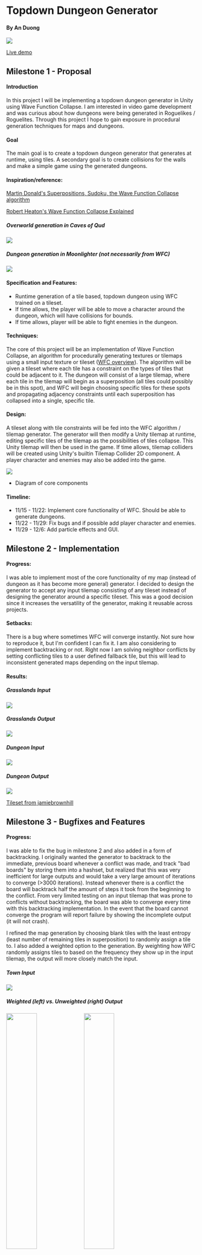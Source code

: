 # Topdown Dungeon Generator
#### By An Duong
![](/img/generatorDrawOutput.gif)

[Live demo](https://onlyname4.itch.io/tilemap-generator)

## Milestone 1 - Proposal
#### Introduction
In this project I will be implementing a topdown dungeon generator in Unity using Wave Function Collapse. I am interested in video game development and was curious about how dungeons were being generated in Roguelikes / Roguelites. Through this project I hope to gain exposure in procedural generation techniques for maps and dungeons.

#### Goal
The main goal is to create a topdown dungeon generator that generates at runtime, using tiles. A secondary goal is to create collisions for the walls and make a simple game using the generated dungeons.

#### Inspiration/reference:
[Martin Donald's Superpositions, Sudoku, the Wave Function Collapse algorithm](https://www.youtube.com/watch?v=2SuvO4Gi7uY)

[Robert Heaton's Wave Function Collapse Explained](https://robertheaton.com/2018/12/17/wavefunction-collapse-algorithm/)

##### Overworld generation in Caves of Qud
![](/img/cavesOfQudImage.png)

##### Dungeon generation in Moonlighter (not necessarily from WFC)
![](/img/moonlighterImage.jpg)

#### Specification and Features:
* Runtime generation of a tile based, topdown dungeon using WFC trained on a tileset.
* If time allows, the player will be able to move a character around the dungeon, which will have collisions for bounds.
* If time allows, player will be able to fight enemies in the dungeon.

#### Techniques:
The core of this project will be an implementation of Wave Function Collapse, an algorithm for procedurally generating textures or tilemaps using a small input texture or tileset ([WFC overview](https://github.com/mxgmn/WaveFunctionCollapse)). The algorithm will be given a tileset where each tile has a constraint on the types of tiles that could be adjacent to it. The dungeon will consist of a large tilemap, where each tile in the tilemap will begin as a superposition (all tiles could possibly be in this spot), and WFC will begin choosing specific tiles for these spots and propagating adjacency constraints until each superposition has collapsed into a single, specific tile.

#### Design:
A tileset along with tile constraints will be fed into the WFC algorithm / tilemap generator. The generator will then modify a Unity tilemap at runtime, editing specific tiles of the tilemap as the possibilities of tiles collapse. This Unity tilemap will then be used in the game. If time allows, tilemap colliders will be created using Unity's builtin Tilemap Collider 2D component. A player character and enemies may also be added into the game.

![](/img/CIS566FinalProjectDiagram.png)

* Diagram of core components

#### Timeline:
* 11/15 - 11/22: Implement core functionality of WFC. Should be able to generate dungeons.
* 11/22 - 11/29: Fix bugs and if possible add player character and enemies.
* 11/29 - 12/6: Add particle effects and GUI.

## Milestone 2 - Implementation
#### Progress:
I was able to implement most of the core functionality of my map (instead of dungeon as it has become more general) generator. I decided to design the generator to accept any input tilemap consisting of any tileset instead of designing the generator around a specific tileset. This was a good decision since it increases the versatility of the generator, making it reusable across projects.

#### Setbacks:
There is a bug where sometimes WFC will converge instantly. Not sure how to reproduce it, but I'm confident I can fix it. I am also considering to implement backtracking or not. Right now I am solving neighbor conflicts by setting conflicting tiles to a user defined fallback tile, but this will lead to inconsistent generated maps depending on the input tilemap.

#### Results:
##### Grasslands Input
![](/img/GrasslandsInput.png)

##### Grasslands Output
![](/img/GeneratorGrasslands.png)

##### Dungeon Input
![](/img/dungeonInput.png)

##### Dungeon Output
![](/img/GeneratorDungeon.png)

[Tileset from jamiebrownhill](https://jamiebrownhill.itch.io/solaria-demo)

## Milestone 3 - Bugfixes and Features
#### Progress:
I was able to fix the bug in milestone 2 and also added in a form of backtracking. I originally wanted the generator to backtrack to the immediate, previous board whenever a conflict was made, and track "bad boards" by storing them into a hashset, but realized that this was very inefficient for large outputs and would take a very large amount of iterations to converge (>3000 iterations). Instead whenever there is a conflict the board will backtrack half the amount of steps it took from the beginning to the conflict. From very limited testing on an input tilemap that was prone to conflicts without backtracking, the board was able to converge every time with this backtracking implementation. In the event that the board cannot converge the program will report failure by showing the incomplete output (it will not crash).

I refined the map generation by choosing blank tiles with the least entropy (least number of remaining tiles in superposition) to randomly assign a tile to. I also added a weighted option to the generation. By weighting how WFC randomly assigns tiles to based on the frequency they show up in the input tilemap, the output will more closely match the input.

##### Town Input
![](/img/townInput.png)

##### Weighted (left) vs. Unweighted (right) Output
<img src="/img/townOutputWeighted.png" width="40%"/> <img src="/img/townOutputUnweighted.png" width="40%"/>

##### Dungeon Input
![](/img/dungeonInput.png)

##### Dungeon Output (weighted)
![](/img/dungeonOutputWeighted.png)

##### Islands Input
![](/img/islandsInput.png)

##### Islands Output (weighted)
![](/img/islandsOutputWeighted.png)

I also added a UI for the program. Right now the user can see the input and output tilemaps, change the input tilemap to one of three options using a dropdown menu, change whether to use weighted generation or not, and recalculate the board.

##### Program in Action
![](/img/generatorInAction.gif)

Instead of creating a game using my WFC implementation I decided to create a program that allows the user to generate tilemaps. I was more interested in the interactavity of tilemap generation. I plan to allow the user to paint input tilemaps using the three existing tilesets, and if time permits, allow them to constrain the output by painting tiles in the output before generation. Apart from these extra features, I've accomplished what I sought to do.

## Final Results
[Live demo](https://onlyname4.itch.io/tilemap-generator)

I added in the ability to draw on the input tilemap with a tile palette, as well as constrain the output by also drawing on it.

![](/img/generatorFinalUI.png)

![](/img/generatorDrawOutput.gif)

## Post Mortem
Overall, I am very satisfied with how the project turned out. The end result was a playable toy that meets the polish and interactivity that I wanted, whilst showcasing tilemap generation using WFC. I originally planned to make a game using the tilemap generation, but instead opted to turn the focus onto the generation itself, which turned out well.

## Credits
[Dungeon and Islands tilemaps made with tileset from jamiebrownhill](https://jamiebrownhill.itch.io/solaria-demo)

[UI and Town tilemap made with tilesets from KenneyNL](https://kenney.nl/)

#### Helpful References
[Martin Donald's Superpositions, Sudoku, the Wave Function Collapse algorithm](https://www.youtube.com/watch?v=2SuvO4Gi7uY)

[Robert Heaton's Wave Function Collapse Explained](https://robertheaton.com/2018/12/17/wavefunction-collapse-algorithm/)

[WFC Tilemap Implementation Steps from Rémy Devaux](https://trasevol.dog/2017/09/01/di19/)

[WFC Tips and Tricks from BorisTheBrave](https://www.boristhebrave.com/2020/02/08/wave-function-collapse-tips-and-tricks/)

[Inspiration for the application from Oskar Stålberg](https://oskarstalberg.com/game/wave/wave.html);
